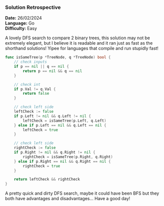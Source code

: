 ### Solution Retrospective

**Date:** 26/02/2024  
**Language:** Go  
**Difficulty:** Easy

A lovely DFS search to compare 2 binary trees, this solution may not be extremely elegant, but I believe it is readable and it ran just as fast as the shorthand solutions! Yipee for languages that compile and run stupidly fast!

```go
func isSameTree(p *TreeNode, q *TreeNode) bool {
	// check inputs
	if p == nil || q == nil {
		return p == nil && q == nil
	}

	// check int
	if p.Val != q.Val {
		return false
	}

	// check left side
	leftCheck := false
	if p.Left != nil && q.Left != nil {
		leftCheck = isSameTree(p.Left, q.Left)
	} else if p.Left == nil && q.Left == nil {
		leftCheck = true
	}

	// check left side
	rightCheck := false
	if p.Right != nil && q.Right != nil {
		rightCheck = isSameTree(p.Right, q.Right)
	} else if p.Right == nil && q.Right == nil {
		rightCheck = true
	}

	return leftCheck && rightCheck
}
```

A pretty quick and dirty DFS search, maybe it could have been BFS but they both have advantages and disadvantages... Have a good day!
